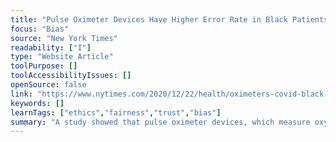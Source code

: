 ```yaml
---
title: "Pulse Oximeter Devices Have Higher Error Rate in Black Patients"
focus: "Bias"
source: "New York Times"
readability: ["I"]
type: "Website Article"
toolPurpose: []
toolAccessibilityIssues: []
openSource: false
link: "https://www.nytimes.com/2020/12/22/health/oximeters-covid-black-patients.html"
keywords: []
learnTags: ["ethics","fairness","trust","bias"]
summary: "A study showed that pulse oximeter devices, which measure oxygen levels in the blood, were three times more likely to give misleading readings among Black patients. "
---
```


